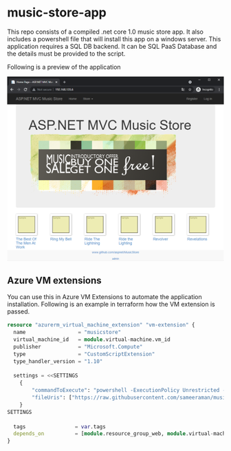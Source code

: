 # music-store-app

This repo consists of a compiled .net core 1.0 music store app. It also includes a powershell file that will install this app on a windows server. This application requires a SQL DB backend. It can be SQL PaaS Database and the details must be provided to the script. 

Following is a preview of the application 

![image](images/preview.png)

## Azure VM extensions
You can use this in Azure VM Extensions to automate the application installation. Following is an example in terraform how the VM extension is passed. 

```terraform
resource "azurerm_virtual_machine_extension" "vm-extension" {
  name                 = "musicstore"
  virtual_machine_id   = module.virtual-machine.vm_id
  publisher            = "Microsoft.Compute"
  type                 = "CustomScriptExtension"
  type_handler_version = "1.10"

  settings = <<SETTINGS
    {
        "commandToExecute": "powershell -ExecutionPolicy Unrestricted -File MusicStore.ps1 -user ${local.sqladmin} -password ${local.sqlpassword} -sqlserver ${azurerm_mssql_server.sqlserver1.fully_qualified_domain_name} -sqldbname ${azurerm_mssql_database.sqldb1.name}",
        "fileUris": ["https://raw.githubusercontent.com/sameeraman/musicstore-app/main/MusicStore.ps1"]
    }
SETTINGS

  tags                = var.tags
  depends_on          = [module.resource_group_web, module.virtual-machine, azurerm_mssql_server.sqlserver1, azurerm_mssql_database.sqldb1 ]
}
```